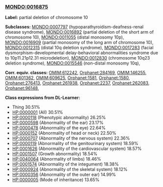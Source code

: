 
### [MONDO:0016875](http://purl.obolibrary.org/obo/MONDO_0016875)
**Label:** partial deletion of chromosome 10

**Subclasses:** [MONDO:0007797](http://purl.obolibrary.org/obo/MONDO_0007797) (hypoparathyroidism-deafness-renal disease syndrome), [MONDO:0016892](http://purl.obolibrary.org/obo/MONDO_0016892) (partial deletion of the short arm of chromosome 10), [MONDO:0011055](http://purl.obolibrary.org/obo/MONDO_0011055) (distal monosomy 10p), [MONDO:0016909](http://purl.obolibrary.org/obo/MONDO_0016909) (partial monosomy of the long arm of chromosome 10), [MONDO:0012315](http://purl.obolibrary.org/obo/MONDO_0012315) (distal 10q deletion syndrome), [MONDO:0017283](http://purl.obolibrary.org/obo/MONDO_0017283) (facial dysmorphism-developmental delay-behavioral abnormalities syndrome due to 10p11.21p12.31 microdeletion), [MONDO:0012830](http://purl.obolibrary.org/obo/MONDO_0012830) (chromosome 10q23 deletion syndrome), [MONDO:0015546](http://purl.obolibrary.org/obo/MONDO_0015546) (non-distal monosomy 10q), 

**Corr. equiv. classes:** [OMIM:612242](http://purl.obolibrary.org/obo/OMIM_612242), [Orphanet:284169](http://www.orpha.net/ORDO/Orphanet_284169), [OMIM:146255](http://purl.obolibrary.org/obo/OMIM_146255), [OMIM:601362](http://purl.obolibrary.org/obo/OMIM_601362), [OMIM:609625](http://purl.obolibrary.org/obo/OMIM_609625), [Orphanet:1581](http://www.orpha.net/ORDO/Orphanet_1581), [Orphanet:1580](http://www.orpha.net/ORDO/Orphanet_1580), [Orphanet:276413](http://www.orpha.net/ORDO/Orphanet_276413), [Orphanet:261938](http://www.orpha.net/ORDO/Orphanet_261938), [Orphanet:2237](http://www.orpha.net/ORDO/Orphanet_2237), [Orphanet:262083](http://www.orpha.net/ORDO/Orphanet_262083), [Orphanet:96148](http://www.orpha.net/ORDO/Orphanet_96148), 

**Class expressions from DL-Learner:**

- Thing 30.51%
- [HP:0000001](http://purl.obolibrary.org/obo/HP_0000001) (All) 30.51%
- [HP:0000118](http://purl.obolibrary.org/obo/HP_0000118) (Phenotypic abnormality) 26.25%
- [HP:0000598](http://purl.obolibrary.org/obo/HP_0000598) (Abnormality of the ear) 23.17%
- [HP:0000478](http://purl.obolibrary.org/obo/HP_0000478) (Abnormality of the eye) 22.64%
- [HP:0000152](http://purl.obolibrary.org/obo/HP_0000152) (Abnormality of head or neck) 22.50%
- [HP:0000707](http://purl.obolibrary.org/obo/HP_0000707) (Abnormality of the nervous system) 22.36%
- [HP:0000119](http://purl.obolibrary.org/obo/HP_0000119) (Abnormality of the genitourinary system) 18.59%
- [HP:0001626](http://purl.obolibrary.org/obo/HP_0001626) (Abnormality of the cardiovascular system) 18.57%
- [HP:0001507](http://purl.obolibrary.org/obo/HP_0001507) (Growth abnormality) 18.54%
- [HP:0040064](http://purl.obolibrary.org/obo/HP_0040064) (Abnormality of limbs) 18.46%
- [HP:0001574](http://purl.obolibrary.org/obo/HP_0001574) (Abnormality of the integument) 18.38%
- [HP:0000924](http://purl.obolibrary.org/obo/HP_0000924) (Abnormality of the skeletal system) 18.12%
- [HP:0000356](http://purl.obolibrary.org/obo/HP_0000356) (Abnormality of the outer ear) 14.99%
- [HP:0000005](http://purl.obolibrary.org/obo/HP_0000005) (Mode of inheritance) 13.65%


